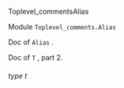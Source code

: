 Toplevel_commentsAlias

Module  `` Toplevel_comments.Alias `` 

Doc of  `` Alias `` .

Doc of  `` T `` , part 2.

###### type t

